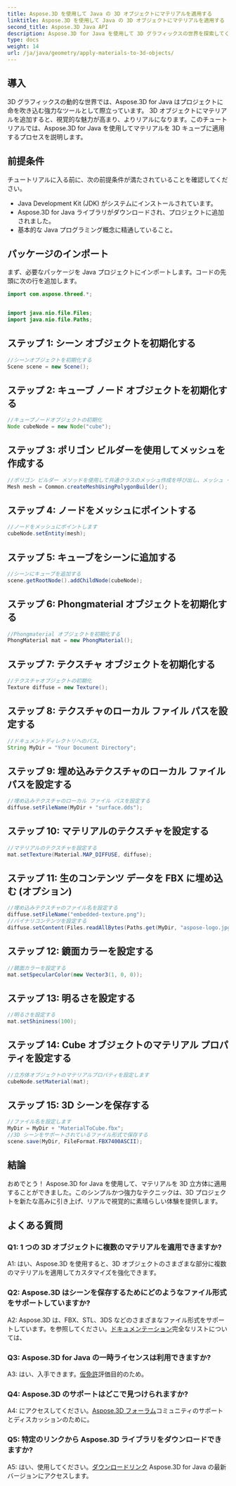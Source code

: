 ```yaml
---
title: Aspose.3D を使用して Java の 3D オブジェクトにマテリアルを適用する
linktitle: Aspose.3D を使用して Java の 3D オブジェクトにマテリアルを適用する
second_title: Aspose.3D Java API
description: Aspose.3D for Java を使用して 3D グラフィックスの世界を探索してください。マテリアルを 3D オブジェクトにシームレスに適用する方法を学びます。リアルなビジュアルでプロジェクトを向上させます。
type: docs
weight: 14
url: /ja/java/geometry/apply-materials-to-3d-objects/
---
```

## 導入

3D グラフィックスの動的な世界では、Aspose.3D for Java はプロジェクトに命を吹き込む強力なツールとして際立っています。 3D オブジェクトにマテリアルを追加すると、視覚的な魅力が高まり、よりリアルになります。このチュートリアルでは、Aspose.3D for Java を使用してマテリアルを 3D キューブに適用するプロセスを説明します。

## 前提条件

チュートリアルに入る前に、次の前提条件が満たされていることを確認してください。

- Java Development Kit (JDK) がシステムにインストールされています。
- Aspose.3D for Java ライブラリがダウンロードされ、プロジェクトに追加されました。
- 基本的な Java プログラミング概念に精通していること。

## パッケージのインポート

まず、必要なパッケージを Java プロジェクトにインポートします。コードの先頭に次の行を追加します。

```java
import com.aspose.threed.*;


import java.nio.file.Files;
import java.nio.file.Paths;
```

## ステップ 1: シーン オブジェクトを初期化する

```java
//シーンオブジェクトを初期化する
Scene scene = new Scene();
```

## ステップ 2: キューブ ノード オブジェクトを初期化する

```java
//キューブノードオブジェクトの初期化
Node cubeNode = new Node("cube");
```

## ステップ 3: ポリゴン ビルダーを使用してメッシュを作成する

```java
//ポリゴン ビルダー メソッドを使用して共通クラスのメッシュ作成を呼び出し、メッシュ インスタンスを設定します
Mesh mesh = Common.createMeshUsingPolygonBuilder();
```

## ステップ 4: ノードをメッシュにポイントする

```java
//ノードをメッシュにポイントします
cubeNode.setEntity(mesh);
```

## ステップ 5: キューブをシーンに追加する

```java
//シーンにキューブを追加する
scene.getRootNode().addChildNode(cubeNode);
```

## ステップ 6: Phongmaterial オブジェクトを初期化する

```java
//Phongmaterial オブジェクトを初期化する
PhongMaterial mat = new PhongMaterial();
```

## ステップ 7: テクスチャ オブジェクトを初期化する

```java
//テクスチャオブジェクトの初期化
Texture diffuse = new Texture();
```

## ステップ 8: テクスチャのローカル ファイル パスを設定する

```java
//ドキュメントディレクトリへのパス。
String MyDir = "Your Document Directory";
```

## ステップ 9: 埋め込みテクスチャのローカル ファイル パスを設定する

```java
//埋め込みテクスチャのローカル ファイル パスを設定する
diffuse.setFileName(MyDir + "surface.dds");
```

## ステップ 10: マテリアルのテクスチャを設定する

```java
//マテリアルのテクスチャを設定する
mat.setTexture(Material.MAP_DIFFUSE, diffuse);
```

## ステップ 11: 生のコンテンツ データを FBX に埋め込む (オプション)

```java
//埋め込みテクスチャのファイル名を設定する
diffuse.setFileName("embedded-texture.png");
//バイナリコンテンツを設定する
diffuse.setContent(Files.readAllBytes(Paths.get(MyDir, "aspose-logo.jpg")));
```

## ステップ 12: 鏡面カラーを設定する

```java
//鏡面カラーを設定する
mat.setSpecularColor(new Vector3(1, 0, 0));
```

## ステップ 13: 明るさを設定する

```java
//明るさを設定する
mat.setShininess(100);
```

## ステップ 14: Cube オブジェクトのマテリアル プロパティを設定する

```java
//立方体オブジェクトのマテリアルプロパティを設定します
cubeNode.setMaterial(mat);
```

## ステップ 15: 3D シーンを保存する

```java
//ファイル名を設定します
MyDir = MyDir + "MaterialToCube.fbx";
//3D シーンをサポートされているファイル形式で保存する
scene.save(MyDir, FileFormat.FBX7400ASCII);
```

## 結論

おめでとう！ Aspose.3D for Java を使用して、マテリアルを 3D 立方体に適用することができました。このシンプルかつ強力なテクニックは、3D プロジェクトを新たな高みに引き上げ、リアルで視覚的に素晴らしい体験を提供します。

## よくある質問

### Q1: 1 つの 3D オブジェクトに複数のマテリアルを適用できますか?

A1: はい、Aspose.3D を使用すると、3D オブジェクトのさまざまな部分に複数のマテリアルを適用してカスタマイズを強化できます。

### Q2: Aspose.3D はシーンを保存するためにどのようなファイル形式をサポートしていますか?

 A2: Aspose.3D は、FBX、STL、3DS などのさまざまなファイル形式をサポートしています。を参照してください。[ドキュメンテーション](https://reference.aspose.com/3d/java/)完全なリストについては、

### Q3: Aspose.3D for Java の一時ライセンスは利用できますか?

 A3: はい、入手できます。[仮免許](https://purchase.aspose.com/temporary-license/)評価目的のため。

### Q4: Aspose.3D のサポートはどこで見つけられますか?

 A4: にアクセスしてください。[Aspose.3D フォーラム](https://forum.aspose.com/c/3d/18)コミュニティのサポートとディスカッションのために。

### Q5: 特定のリンクから Aspose.3D ライブラリをダウンロードできますか?

 A5: はい、使用してください。[ダウンロードリンク](https://releases.aspose.com/3d/java/) Aspose.3D for Java の最新バージョンにアクセスします。